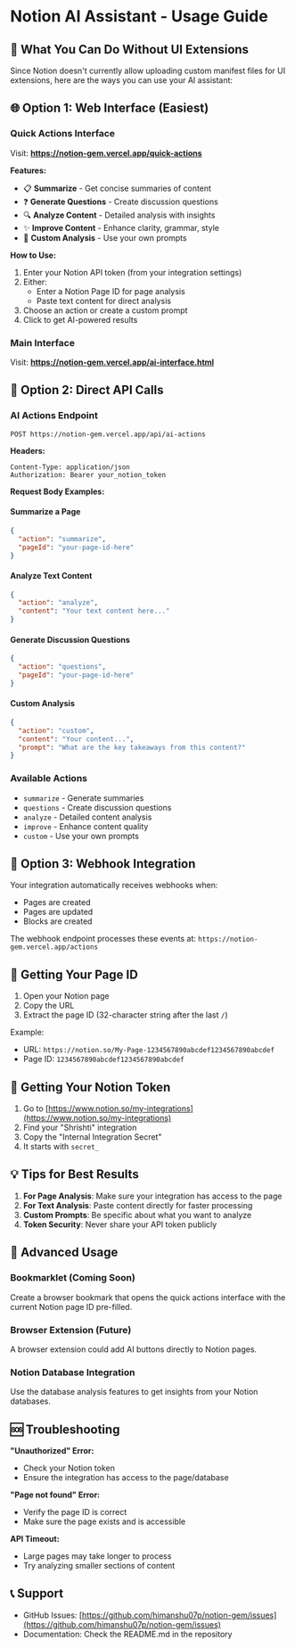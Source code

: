 # Notion AI Assistant - Usage Guide

## 🎯 What You Can Do Without UI Extensions

Since Notion doesn't currently allow uploading custom manifest files for UI extensions, here are the ways you can use your AI assistant:

## 🌐 Option 1: Web Interface (Easiest)

### Quick Actions Interface
Visit: **https://notion-gem.vercel.app/quick-actions**

**Features:**
- 📋 **Summarize** - Get concise summaries of content
- ❓ **Generate Questions** - Create discussion questions
- 🔍 **Analyze Content** - Detailed analysis with insights
- ✨ **Improve Content** - Enhance clarity, grammar, style
- 🎯 **Custom Analysis** - Use your own prompts

**How to Use:**
1. Enter your Notion API token (from your integration settings)
2. Either:
   - Enter a Notion Page ID for page analysis
   - Paste text content for direct analysis
3. Choose an action or create a custom prompt
4. Click to get AI-powered results

### Main Interface
Visit: **https://notion-gem.vercel.app/ai-interface.html**

## 🔗 Option 2: Direct API Calls

### AI Actions Endpoint
`POST https://notion-gem.vercel.app/api/ai-actions`

**Headers:**
```
Content-Type: application/json
Authorization: Bearer your_notion_token
```

**Request Body Examples:**

#### Summarize a Page
```json
{
  "action": "summarize",
  "pageId": "your-page-id-here"
}
```

#### Analyze Text Content
```json
{
  "action": "analyze",
  "content": "Your text content here..."
}
```

#### Generate Discussion Questions
```json
{
  "action": "questions",
  "pageId": "your-page-id-here"
}
```

#### Custom Analysis
```json
{
  "action": "custom",
  "content": "Your content...",
  "prompt": "What are the key takeaways from this content?"
}
```

### Available Actions
- `summarize` - Generate summaries
- `questions` - Create discussion questions  
- `analyze` - Detailed content analysis
- `improve` - Enhance content quality
- `custom` - Use your own prompts

## 🤖 Option 3: Webhook Integration

Your integration automatically receives webhooks when:
- Pages are created
- Pages are updated
- Blocks are created

The webhook endpoint processes these events at:
`https://notion-gem.vercel.app/actions`

## 📝 Getting Your Page ID

1. Open your Notion page
2. Copy the URL
3. Extract the page ID (32-character string after the last `/`)

Example: 
- URL: `https://notion.so/My-Page-1234567890abcdef1234567890abcdef`
- Page ID: `1234567890abcdef1234567890abcdef`

## 🔑 Getting Your Notion Token

1. Go to [https://www.notion.so/my-integrations](https://www.notion.so/my-integrations)
2. Find your "Shrishti" integration
3. Copy the "Internal Integration Secret"
4. It starts with `secret_`

## 💡 Tips for Best Results

1. **For Page Analysis**: Make sure your integration has access to the page
2. **For Text Analysis**: Paste content directly for faster processing
3. **Custom Prompts**: Be specific about what you want to analyze
4. **Token Security**: Never share your API token publicly

## 🚀 Advanced Usage

### Bookmarklet (Coming Soon)
Create a browser bookmark that opens the quick actions interface with the current Notion page ID pre-filled.

### Browser Extension (Future)
A browser extension could add AI buttons directly to Notion pages.

### Notion Database Integration
Use the database analysis features to get insights from your Notion databases.

## 🆘 Troubleshooting

**"Unauthorized" Error:**
- Check your Notion token
- Ensure the integration has access to the page/database

**"Page not found" Error:**
- Verify the page ID is correct
- Make sure the page exists and is accessible

**API Timeout:**
- Large pages may take longer to process
- Try analyzing smaller sections of content

## 📞 Support

- GitHub Issues: [https://github.com/himanshu07p/notion-gem/issues](https://github.com/himanshu07p/notion-gem/issues)
- Documentation: Check the README.md in the repository
